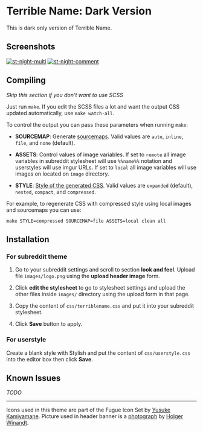 Terrible Name: Dark Version
==========================

This is dark only version of Terrible Name.

Screenshots
-----------

[![st-night-multi][]][sb-night-multi]
[![st-night-comment][]][sb-night-comment]

[sb-front]: https://i.imgur.com/Zykup1R.png "Front page"
[sb-multi]: https://i.imgur.com/4IvLW8n.png "Multireddit page"
[sb-comment]: https://i.imgur.com/blJWN7x.png "Comment section"
[sb-submit]: https://i.imgur.com/CQP3E33.png "Submit form"
[sb-srsettings]: https://i.imgur.com/F0Gn8tI.png "Subreddit settings and moderation toolbox"
[sb-flairsettings]: https://i.imgur.com/zD5VUzB.png "Flair settings"
[sb-night-multi]: https://i.imgur.com/t2rvzgx.png "Multireddit in RES Nightmode"
[sb-night-comment]: https://i.imgur.com/zkn8kMI.png "Comment section in RES Nightmode"

[st-front]: https://i.imgur.com/Zykup1Rs.png
[st-multi]: https://i.imgur.com/4IvLW8ns.png
[st-comment]: https://i.imgur.com/blJWN7xs.png
[st-submit]: https://i.imgur.com/CQP3E33s.png
[st-srsettings]: https://i.imgur.com/F0Gn8tIs.png
[st-flairsettings]: https://i.imgur.com/zD5VUzBs.png
[st-night-multi]: https://i.imgur.com/t2rvzgxs.png
[st-night-comment]: https://i.imgur.com/zkn8kMIs.png

Compiling
-----------

*Skip this section if you don't want to use SCSS*

Just run `make`. If you edit the SCSS files a lot and want the output CSS
updated automatically, use `make watch-all`.

To control the output you can pass these parameters when running `make`:

- **SOURCEMAP**: Generate [sourcemaps][]. Valid values are `auto`, `inline`, `file`,
  and `none` (default).

- **ASSETS**: Control values of image variables. If set to `remote` all image
  variables in subreddit stylesheet will use `%%name%%` notation and userstyles
  will use imgur URLs. If set to `local` all image variables will use images on
  located on `image` directory.

- **STYLE**: [Style of the generated CSS][output-style]. Valid values are
  `expanded` (default), `nested`, `compact`, and `compressed`.


[sourcemaps]: http://sass-lang.com/documentation/file.SASS_REFERENCE.html#sourcemap-option
[output-style]: http://sass-lang.com/documentation/file.SASS_REFERENCE.html#output_style


For example, to regenerate CSS with compressed style using local images and
sourcemaps you can use:

    make STYLE=compressed SOURCEMAP=file ASSETS=local clean all

Installation
------------

### For subreddit theme

1. Go to your subreddit settings and scroll to section **look and feel**.
   Upload file `images/logo.png` using the **upload header image** form.

2. Click **edit the stylesheet** to go to stylesheet settings and upload the
   other files inside `images/` directory using the upload form in that page.

3. Copy the content of `css/terriblename.css` and put it into your subreddit
   stylesheet.

4. Click **Save** button to apply.

### For userstyle

Create a blank style with Stylish and put the content of `css/userstyle.css` into
the editor box then click **Save**.

Known Issues
------------

*TODO*

***

Icons used in this theme are part of the Fugue Icon Set by [Yusuke Kamiyamane][].
Picture used in header banner is a [photograph][photo] by
[Holger Winandt][photographer].

[scss]: http://sass-lang.com/
[yusuke kamiyamane]: http://p.yusukekamiyamane.com/
[photo]: http://commons.wikimedia.org/wiki/File:Panorama_Frankfurt_vom_Maintower_edit.jpg
[photographer]: http://de.wikipedia.org/wiki/Benutzer:Schaengel
[subreddit]: https://www.reddit.com/r/TerribleName
[compiled-css]: https://www.reddit.com/r/TerribleName/about/stylesheet
[fucking diff]: https://www.reddit.com/r/TerribleName/wiki/index?v=92fa5ffe-e878-11e3-b3f7-12313b0758c1&v2=9eb34ba6-eca3-11e3-81e8-12313d090eed
